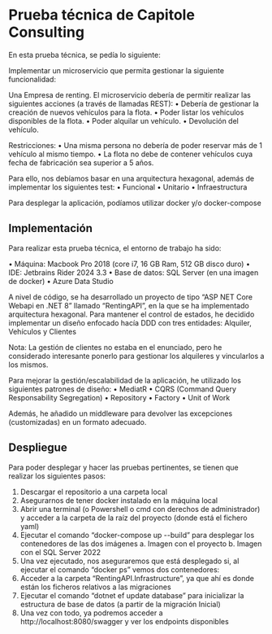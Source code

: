 # Prueba técnica de Capitole Consulting

En esta prueba técnica, se pedía lo siguiente:

Implementar un microservicio que permita gestionar la siguiente funcionalidad:

Una Empresa de renting. El microservicio debería de permitir realizar las siguientes acciones (a través de llamadas REST):
•	Debería de gestionar la creación de nuevos vehículos para la flota.
•	Poder listar los vehículos disponibles de la flota.
•	Poder alquilar un vehículo.
•	Devolución del vehículo.

Restricciones:
•	Una misma persona no debería de poder reservar más de 1 vehículo al mismo tiempo.
•	La flota no debe de contener vehículos cuya fecha de fabricación sea superior a 5 años.

Para ello, nos debíamos basar en una arquitectura hexagonal, además de implementar los siguientes test:
•	Funcional
•	Unitario
•	Infraestructura

Para desplegar la aplicación, podíamos utilizar docker y/o docker-compose

## Implementación

Para realizar esta prueba técnica, el entorno de trabajo ha sido:

•	Máquina: Macbook Pro 2018 (core i7, 16 GB Ram, 512 GB disco duro)
•	IDE: Jetbrains Rider 2024 3.3
•	Base de datos: SQL Server (en una imagen de docker)
•	Azure Data Studio

A nivel de código, se ha desarrollado un proyecto de tipo “ASP NET Core Webapi en .NET 8” llamado “RentingAPI”, en la que se ha implementado arquitectura hexagonal. Para mantener el control de estados, he decidido implementar un diseño enfocado hacía DDD con tres entidades: Alquiler, Vehículos y Clientes

Nota: La gestión de clientes no estaba en el enunciado, pero he considerado interesante ponerlo para gestionar los alquileres y vincularlos a los mismos.

Para mejorar la gestión/escalabilidad de la aplicación, he utilizado los siguientes patrones de diseño:
•	MediatR
•	CQRS (Command Query Responsability Segregation)
•	Repository
•	Factory
•	Unit of Work

Además, he añadido un middleware para devolver las excepciones (customizadas) en un formato adecuado.

## Despliegue

Para poder desplegar y hacer las pruebas pertinentes, se tienen que realizar los siguientes pasos:
1.	Descargar el repositorio a una carpeta local
2.	Asegurarnos de tener docker instalado en la máquina local
3.	Abrir una terminal (o Powershell o cmd con derechos de administrador) y acceder a la carpeta de la raíz del proyecto (donde está el fichero yaml)
4.	Ejecutar el comando “docker-compose up --build” para desplegar los contenedores de las dos imágenes
a.	Imagen con el proyecto
b.	Imagen con el SQL Server 2022
5.	Una vez ejecutado, nos aseguraremos que está desplegado si, al ejecutar el comando “docker ps” vemos dos contenedores:
6.	Acceder a la carpeta “RentingAPI.Infrastructure”, ya que ahí es donde están los ficheros relativos a las migraciones
7.	Ejecutar el comando “dotnet ef update database” para inicializar la estructura de base de datos (a partir de la migración Inicial)
8.	Una vez con todo, ya podremos acceder a http://localhost:8080/swagger y ver los endpoints disponibles
